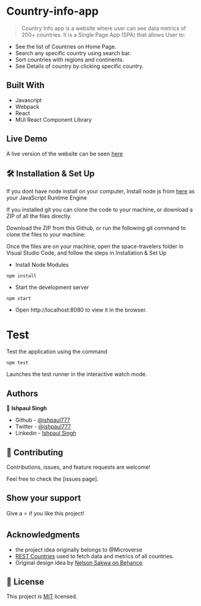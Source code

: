 # Country-info-app

> Country Info app is a website where user can see data metrics of 200+ countries. It is a Single Page App (SPA) that allows User to:

- See the list of Countries on Home Page. 
- Search any specific country using search bar.
- Sort countries with regions and continents.
- See Details of country by clicking specific country.

## Built With

- Javascript
- Webpack
- React
- MUI React Component Library

## Live Demo

A live version of the website can be seen [here](https://restcountriesinfo.netlify.app)

## 🛠 Installation & Set Up

If you dont have node install on your computer, Install node js from [here](https://nodejs.org/en) as your JavaScript Runtime Engine

If you installed git you can clone the code to your machine, or download a ZIP of all the files directly.

Download the ZIP from this Github, or run the following git command to clone the files to your machine:

Once the files are on your machine, open the space-travelers folder in Visual Studio Code, and follow the steps in Installation & Set Up

- Install Node Modules

```
npm install
```

- Start the development server

```
npm start
```

- Open http://localhost:8080 to view it in the browser.

# Test

Test the application using the command

```
npm test
```

Launches the test runner in the interactive watch mode.

## Authors

👤 **Ishpaul Singh**

- Github - [@ishpaul777](https://github.com/ishpaul777)
- Twitter - [@ishpaul777](https://twitter.com/ishpaul777)
- Linkedin - [Ishpaul Singh](https://www.linkedin.com/in/ishpaul777/)


## 🤝 Contributing

Contributions, issues, and feature requests are welcome!

Feel free to check the [issues page].

## Show your support

Give a ⭐️ if you like this project!

## Acknowledgments

- the project idea originally belongs to @Microverse
- [REST Countries](https://restcountries.com/) used to fetch data and metrics of all countries.
- Original design idea by [Nelson Sakwa on Behance](https://www.behance.net/sakwadesignstudio).
## 📝 License

This project is [MIT](./MIT.md) licensed.
